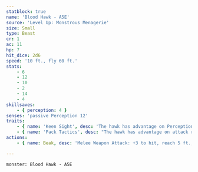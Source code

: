 ```yaml
---
statblock: true
name: 'Blood Hawk - A5E'
source: 'Level Up: Monstrous Menagerie'
size: Small
type: Beast
cr: 1
ac: 11
hp: 7
hit_dice: 2d6
speed: '10 ft., fly 60 ft.'
stats:
    - 6
    - 12
    - 10
    - 2
    - 14
    - 4
skillsaves:
    - { perception: 4 }
senses: 'passive Perception 12'
traits:
    - { name: 'Keen Sight', desc: 'The hawk has advantage on Perception checks that rely on sight.' }
    - { name: 'Pack Tactics', desc: "The hawk has advantage on attack rolls against a creature if at least one of the hawk's allies is within 5 feet of the creature and not incapacitated." }
actions:
    - { name: Beak, desc: 'Melee Weapon Attack: +3 to hit, reach 5 ft., one target. Hit: 3 (1d4+1) piercing damage.' }

---
```

```statblock
monster: Blood Hawk - A5E
```

